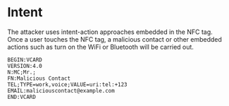 # Intent

The attacker uses intent-action approaches embedded in the NFC tag. Once a user touches the NFC tag, a malicious contact or other embedded actions such as turn on the WiFi or Bluetooth will be carried out.

```
BEGIN:VCARD
VERSION:4.0
N:MC;Mr.;
FN:Malicious Contact
TEL;TYPE=work,voice;VALUE=uri:tel:+123
EMAIL:maliciouscontact@example.com
END:VCARD
```
